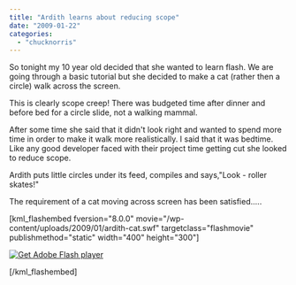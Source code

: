 ```yaml
---
title: "Ardith learns about reducing scope"
date: "2009-01-22"
categories: 
  - "chucknorris"
---
```


So tonight my 10 year old decided that she wanted to learn flash. We are going through a basic tutorial but she decided to make a cat (rather then a circle) walk across the screen.

This is clearly scope creep! There was budgeted time after dinner and before bed for a circle slide, not a walking mammal.

After some time she said that it didn't look right and wanted to spend more time in order to make it walk more realistically. I said that it was bedtime. Like any good developer faced with their project time getting cut she looked to reduce scope.

Ardith puts little circles under its feed, compiles and says,"Look - roller skates!"

The requirement of a cat moving across screen has been satisfied.....

\[kml\_flashembed fversion="8.0.0" movie="/wp-content/uploads/2009/01/ardith-cat.swf" targetclass="flashmovie" publishmethod="static" width="400" height="300"\]

[![Get Adobe Flash player](/assets/posts/images/get_flash_player.gif)](http://adobe.com/go/getflashplayer)

\[/kml\_flashembed\]
